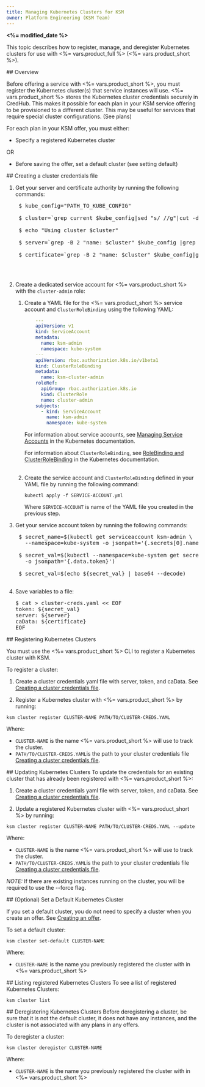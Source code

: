 ```yaml
---
title: Managing Kubernetes Clusters for KSM
owner: Platform Engineering (KSM Team)
---
```


<strong><%= modified_date %></strong>

This topic describes how to register, manage, and deregister Kubernetes clusters for use with <%= vars.product_full %> (<%= vars.product_short %>).

##<a id='overview'></a> Overview

Before offering a service with <%= vars.product_short %>, you must register the Kubernetes cluster(s) that service instances
will use. <%= vars.product_short %> stores the Kubernetes cluster credentials securely in CredHub. 
This makes it possible for each plan in your KSM service offering to be provisioned to a different cluster. This may be useful for services that
require special cluster configurations. (See plans)

For each plan in your KSM offer, you must either:
+ Specify a registered Kubernetes cluster

OR
+ Before saving the offer, set a default cluster (see setting default)

##<a id='create-cluster-file'></a> Creating a cluster credentials file
1. Get your server and certificate authority by running the following commands:
    <pre class="terminal">
    $ kube_config="PATH_TO_KUBE_CONFIG"<br>
    $ cluster=`grep current $kube_config|sed "s/ //g"|cut -d ":" -f 2`<br>
    $ echo "Using cluster $cluster"<br>
    $ server=`grep -B 2 "name: $cluster" $kube_config |grep server|sed "s/ //g"|sed "s/^[^:]*://g"`<br>
    $ certificate=`grep -B 2 "name: $cluster" $kube_config|grep certificate|sed "s/ //g"|sed "s/.*://"`
    </pre> <br>
1. Create a dedicated service account for <%= vars.product_short %>
with the `cluster-admin` role:

    1. Create a YAML file for the <%= vars.product_short %> service account
    and `ClusterRoleBinding` using the following YAML:

        ```yaml
            ---
            apiVersion: v1
            kind: ServiceAccount
            metadata:
              name: ksm-admin
              namespace: kube-system
            ---
            apiVersion: rbac.authorization.k8s.io/v1beta1
            kind: ClusterRoleBinding
            metadata:
              name: ksm-cluster-admin
            roleRef:
              apiGroup: rbac.authorization.k8s.io
              kind: ClusterRole
              name: cluster-admin
            subjects:
              - kind: ServiceAccount
                name: ksm-admin
                namespace: kube-system
        ```
       
        For information about service accounts,
        see [Managing Service Accounts](https://kubernetes.io/docs/reference/access-authn-authz/service-accounts-admin)
        in the Kubernetes documentation. <br>

        For information about `ClusterRoleBinding`,
        see [RoleBinding and ClusterRoleBinding](https://kubernetes.io/docs/reference/access-authn-authz/rbac/#rolebinding-and-clusterrolebinding)
        in the Kubernetes documentation.  <br><br>
    1. Create the service account and `ClusterRoleBinding` defined in your YAML file
    by running the following command:

        ```
        kubectl apply -f SERVICE-ACCOUNT.yml
        ```
       Where `SERVICE-ACCOUNT` is name of the YAML file you created in the previous step.
       
 1. Get your service account token by running the following commands:
     <pre class="terminal">
     $ secret&#95;name=$(kubectl get serviceaccount ksm-admin \
       --namespace=kube-system -o jsonpath='{.secrets[0].name}')  <br>
     $ secret&#95;val=$(kubectl --namespace=kube-system get secret $secret&#95;name \
       -o jsonpath='{.data.token}') <br>
     $ secret_val=$(echo ${secret&#95;val} | base64 --decode)
     </pre>
 
 1. Save variables to a file:
    <pre class="terminal">
    $ cat > cluster-creds.yaml << EOF
    token: ${secret_val}
    server: ${server}
    caData: ${certificate}
    EOF
    </pre>   
       
##<a id='registering'></a> Registering Kubernetes Clusters

You must use the <%= vars.product_short %> CLI to register a Kubernetes cluster with KSM. 

To register a cluster:

1. Create a cluster credentials yaml file with server, token, and caData. See [Creating a cluster credentials file](#create-cluster-file).

1. Register a Kubernetes cluster with <%= vars.product_short %>  by running:

```
ksm cluster register CLUSTER-NAME PATH/TO/CLUSTER-CREDS.YAML
```
Where:  
+ `CLUSTER-NAME` is the name <%= vars.product_short %> will use to track the cluster.
+ `PATH/TO/CLUSTER-CREDS.YAML`is the path to your cluster credentials file [Creating a cluster credentials file](#create-cluster-file).

##<a id='updating'></a> Updating Kubernetes Clusters
To update the credentials for an existing cluster that has already been registered with <%= vars.product_short %>: 

1. Create a cluster credentials yaml file with server, token, and caData. See [Creating a cluster credentials file](#create-cluster-file).

1. Update a registered Kubernetes cluster with <%= vars.product_short %> by running:

```
ksm cluster register CLUSTER-NAME PATH/TO/CLUSTER-CREDS.YAML --update
```
Where:  
+ `CLUSTER-NAME` is the name <%= vars.product_short %> will use to track the cluster.
+ `PATH/TO/CLUSTER-CREDS.YAML`is the path to your cluster credentials file [Creating a cluster credentials file](#create-cluster-file).

*NOTE:* If there are existing instances running on the cluster, you will be required to use the --force flag.

##<a id='set-default'></a> (Optional) Set a Default Kubernetes Cluster

If you set a default cluster, you do not need to specify a cluster when you create an offer. See [Creating an offer]().

To set a default cluster:
```
ksm cluster set-default CLUSTER-NAME
```
Where:  
+ `CLUSTER-NAME` is the name you previously registered the cluster with in <%= vars.product_short %>

##<a id='listing'></a> Listing registered Kubernetes Clusters
To see a list of registered Kubernetes Clusters:
```
ksm cluster list
```
##<a id='deregistering'></a> Deregistering Kubernetes Clusters
Before deregistering a cluster, be sure that it is not the default cluster, it does not have any instances,
and the cluster is not associated with any plans in any offers.

To deregister a cluster:
```
ksm cluster deregister CLUSTER-NAME
```

Where:  
+ `CLUSTER-NAME` is the name you previously registered the cluster with in <%= vars.product_short %>
